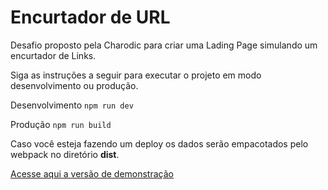 # Encurtador de URL

Desafio proposto pela Charodic para criar uma Lading Page simulando um encurtador de Links.

Siga as instruções a seguir para executar o projeto em modo desenvolvimento ou produção.

Desenvolvimento 
``
npm run dev
``

Produção
``
npm run build
``

Caso você esteja fazendo um deploy os dados serão empacotados pelo webpack no diretório **dist**.

[Acesse aqui a versão de demonstração](https://jeffersongibin.github.io/desafio-encurtador-url/)

